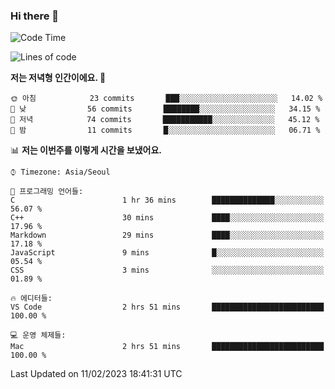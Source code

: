### Hi there 👋

<!--START_SECTION:waka-->
![Code Time](http://img.shields.io/badge/Code%20Time-76%20hrs%2029%20mins-blue)

![Lines of code](https://img.shields.io/badge/%EC%A0%80%EB%8A%94%20%EC%97%AC%ED%83%9C%EA%B9%8C%EC%A7%80%20-74%20Thousand%20%EC%A4%84%EC%9D%98%20%EC%BD%94%EB%93%9C%EB%A5%BC%20%EC%9E%91%EC%84%B1%ED%96%88%EC%96%B4%EC%9A%94.-blue)

**저는 저녁형 인간이에요. 🦉** 

```text
🌞 아침            23 commits       ███░░░░░░░░░░░░░░░░░░░░░░   14.02 % 
🌆 낮　            56 commits       ████████░░░░░░░░░░░░░░░░░   34.15 % 
🌃 저녁            74 commits       ███████████░░░░░░░░░░░░░░   45.12 % 
🌙 밤　            11 commits       █░░░░░░░░░░░░░░░░░░░░░░░░   06.71 % 

```


📊 **저는 이번주를 이렇게 시간을 보냈어요.** 

```text
⌚︎ Timezone: Asia/Seoul

💬 프로그래밍 언어들: 
C                        1 hr 36 mins        ██████████████░░░░░░░░░░░   56.07 % 
C++                      30 mins             ████░░░░░░░░░░░░░░░░░░░░░   17.96 % 
Markdown                 29 mins             ████░░░░░░░░░░░░░░░░░░░░░   17.18 % 
JavaScript               9 mins              █░░░░░░░░░░░░░░░░░░░░░░░░   05.54 % 
CSS                      3 mins              ░░░░░░░░░░░░░░░░░░░░░░░░░   01.89 % 

🔥 에디터들: 
VS Code                  2 hrs 51 mins       █████████████████████████   100.00 % 

💻 운영 체제들: 
Mac                      2 hrs 51 mins       █████████████████████████   100.00 % 

```


 Last Updated on 11/02/2023 18:41:31 UTC
<!--END_SECTION:waka-->

